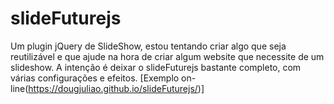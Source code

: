 # slideFuturejs
Um plugin jQuery de SlideShow, estou tentando criar algo que seja reutilizável e que ajude na hora de criar algum website que necessite de um slideshow.
A intenção é deixar o slideFuturejs bastante completo, com várias configurações e efeitos.
[Exemplo on-line(https://dougjuliao.github.io/slideFuturejs/)]
